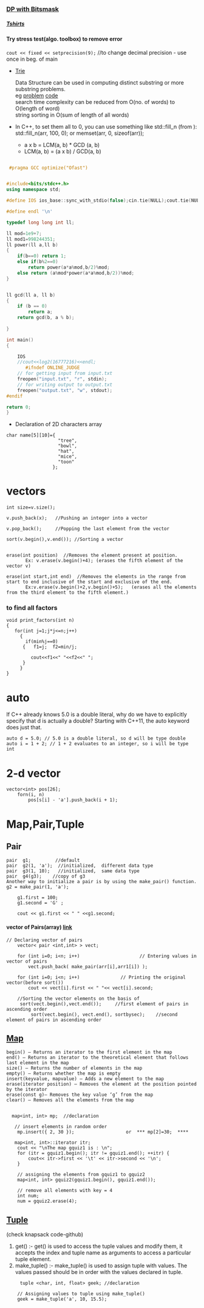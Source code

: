 ### [DP with Bitsmask](https://codingblocks.com/resources/dp-webinar2/)
#####  [Tshirts](https://www.codechef.com/problems/TSHIRTS)

#### Try stress test(algo. toolbox) to remove error

```cout << fixed << setprecision(9);```  //to change decimal precision - use once in beg. of main
* [Trie](https://www.geeksforgeeks.org/trie-insert-and-search/)

 	Data Structure can be used in computing distinct substring or more substring problems.</br>
eg [problem](https://codeforces.com/contest/271/problem/D) [code](https://codeforces.com/contest/271/submission/61939688)
</br> search time complexity can be reduced from O(no. of words) to O(length of word) </br> string sorting in O(sum of length of all words)

* In C++, to set them all to 0, you can use something like std::fill_n (from <algorithm>): </br>
   std::fill_n(arr, 100, 0); or
   memset(arr, 0, sizeof(arr));
   
  * a x b = LCM(a, b) * GCD (a, b)
  * LCM(a, b) = (a x b) / GCD(a, b) 
```c++

 #pragma GCC optimize("Ofast")


#include<bits/stdc++.h>
using namespace std;

#define IOS ios_base::sync_with_stdio(false);cin.tie(NULL);cout.tie(NULL);

#define endl '\n'

typedef long long int ll;

ll mod=1e9+7;
ll mod1=998244351;
ll power(ll a,ll b)
{
    if(b==0) return 1;
    else if(b%2==0)
        return power(a*a%mod,b/2)%mod;
    else return (a%mod*power(a*a%mod,b/2))%mod;
}


ll gcd(ll a, ll b) 
{ 
    if (b == 0) 
        return a; 
    return gcd(b, a % b);  
      
} 

int main()
{

    IOS
    //cout<<log2(16777216)<<endl;
       #ifndef ONLINE_JUDGE
    // for getting input from input.txt
    freopen("input.txt", "r", stdin);
    // for writing output to output.txt
    freopen("output.txt", "w", stdout);
#endif

return 0;
}
```
* Declaration of 2D characters array
```
char name[5][10]={
                   "tree",
                   "bowl",
                   "hat",
                   "mice",
                   "toon"
                 };
```

# vectors
```vector<int>v;     //creates an empty vector of integers)
int size=v.size();

v.push_back(x);   //Pushing an integer into a vector

v.pop_back();     //Popping the last element from the vector

sort(v.begin(),v.end()); //Sorting a vector


erase(int position)  //Removes the element present at position.  
       Ex: v.erase(v.begin()+4); (erases the fifth element of the vector v)

erase(int start,int end)  //Removes the elements in the range from start to end inclusive of the start and exclusive of the end.
       Ex:v.erase(v.begin()+2,v.begin()+5);   (erases all the elements from the third element to the fifth element.)
 ```      
 ### to find all factors
 
 ``` 
 void print_factors(int n)
 {
    for(int j=1;j*j<=n;j++)
      {  
        if(min%j==0)
       {   f1=j;  f2=min/j; 
       
          cout<<f1<<" "<<f2<<" ";
       }
      }
 }   
```
# auto
If C++ already knows 5.0 is a double literal, why do we have to explicitly specify that d is actually a double? 
Starting with C++11, the auto keyword does just that.
```
auto d = 5.0; // 5.0 is a double literal, so d will be type double
auto i = 1 + 2; // 1 + 2 evaluates to an integer, so i will be type int
```
# 2-d vector
```
vector<int> pos[26];
	forn(i, n)
		pos[s[i] - 'a'].push_back(i + 1);

```

# Map,Pair,Tuple

## Pair
```
pair  g1;         //default
pair  g2(1, 'a');  //initialized,  different data type
pair  g3(1, 10);   //initialized,  same data type
pair  g4(g3);    //copy of g3
Another way to initialize a pair is by using the make_pair() function.
g2 = make_pair(1, 'a');

    g1.first = 100; 
    g1.second = 'G' ; 
  
    cout << g1.first << " " <<g1.second; 
```
#### vector of Pairs(array) [link](https://www.geeksforgeeks.org/sorting-vector-of-pairs-in-c-set-1-sort-by-first-and-second/)
```
// Declaring vector of pairs 
    vector< pair <int,int> > vect; 

    for (int i=0; i<n; i++)                      // Entering values in vector of pairs           
        vect.push_back( make_pair(arr[i],arr1[i]) ); 
 
    for (int i=0; i<n; i++) 			  // Printing the original vector(before sort()) 
        cout << vect[i].first << " "<< vect[i].second; 
	
    //Sorting the vector elements on the basis of 
   	 sort(vect.begin(),vect.end());		//first element of pairs in ascending order
    	 sort(vect.begin(), vect.end(), sortbysec);    //second element of pairs in ascending order
```

## [Map](https://www.geeksforgeeks.org/map-associative-containers-the-c-standard-template-library-stl/)
```  
begin() – Returns an iterator to the first element in the map
end() – Returns an iterator to the theoretical element that follows last element in the map
size() – Returns the number of elements in the map
empty() – Returns whether the map is empty
insert(keyvalue, mapvalue) – Adds a new element to the map
erase(iterator position) – Removes the element at the position pointed by the iterator
erase(const g)– Removes the key value ‘g’ from the map
clear() – Removes all the elements from the map


  map<int, int> mp;  //declaration    
  
   // insert elements in random order 
    mp.insert({ 2, 30 });                   or  *** mp[2]=30;  ****
   
   map<int, int>::iterator itr; 
    cout << "\nThe map gquiz1 is : \n"; 
    for (itr = gquiz1.begin(); itr != gquiz1.end(); ++itr) { 
        cout<< itr->first << '\t' << itr->second << '\n'; 
    } 

    // assigning the elements from gquiz1 to gquiz2 
    map<int, int> gquiz2(gquiz1.begin(), gquiz1.end());
    
    // remove all elements with key = 4 
    int num; 
    num = gquiz2.erase(4);     
```

## [Tuple](https://www.geeksforgeeks.org/tuples-in-c/)  
(check knapsack code-github)  </br>

1. get() :- get() is used to access the tuple values and modify them, it accepts the index and tuple name as arguments to access a particular tuple element.
2. make_tuple() :- make_tuple() is used to assign tuple with values. The values passed should be in order with the values declared in tuple.
```
     tuple <char, int, float> geek; //declaration
  
    // Assigning values to tuple using make_tuple() 
    geek = make_tuple('a', 10, 15.5); 
 ```

